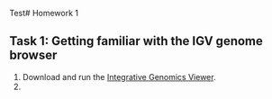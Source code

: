 Test# Homework 1

## Task 1: Getting familiar with the IGV genome browser

 1. Download and run the [Integrative Genomics Viewer](http://software.broadinstitute.org/software/igv/).
 2. 

<!--stackedit_data:
eyJoaXN0b3J5IjpbODA3OTc1ODc1XX0=
-->